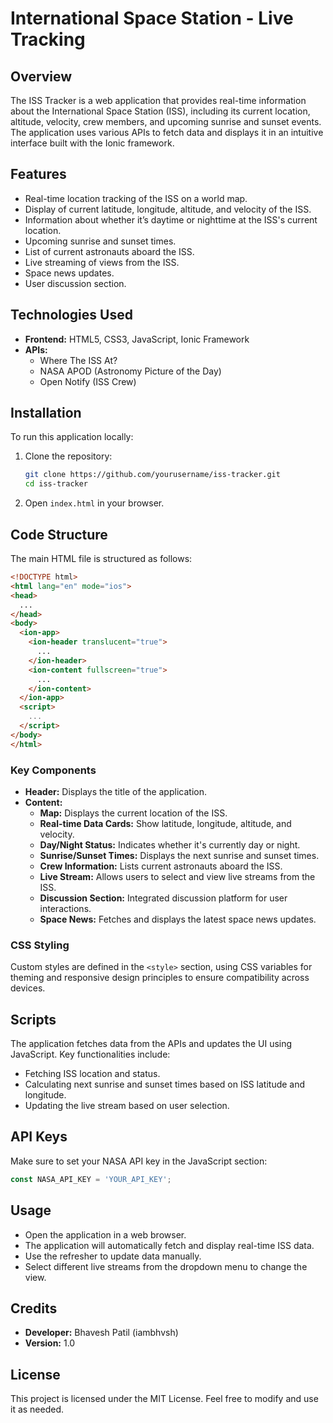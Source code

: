 # International Space Station - Live Tracking

## Overview
The ISS Tracker is a web application that provides real-time information about the International Space Station (ISS), including its current location, altitude, velocity, crew members, and upcoming sunrise and sunset events. The application uses various APIs to fetch data and displays it in an intuitive interface built with the Ionic framework.

## Features
- Real-time location tracking of the ISS on a world map.
- Display of current latitude, longitude, altitude, and velocity of the ISS.
- Information about whether it’s daytime or nighttime at the ISS's current location.
- Upcoming sunrise and sunset times.
- List of current astronauts aboard the ISS.
- Live streaming of views from the ISS.
- Space news updates.
- User discussion section.

## Technologies Used
- **Frontend:** HTML5, CSS3, JavaScript, Ionic Framework
- **APIs:** 
  - Where The ISS At?
  - NASA APOD (Astronomy Picture of the Day)
  - Open Notify (ISS Crew)

## Installation
To run this application locally:
1. Clone the repository:
   ```bash
   git clone https://github.com/yourusername/iss-tracker.git
   cd iss-tracker
   ```
2. Open `index.html` in your browser.

## Code Structure
The main HTML file is structured as follows:

```html
<!DOCTYPE html>
<html lang="en" mode="ios">
<head>
  ...
</head>
<body>
  <ion-app>
    <ion-header translucent="true">
      ...
    </ion-header>
    <ion-content fullscreen="true">
      ...
    </ion-content>
  </ion-app>
  <script>
    ...
  </script>
</body>
</html>
```

### Key Components
- **Header:** Displays the title of the application.
- **Content:**
  - **Map:** Displays the current location of the ISS.
  - **Real-time Data Cards:** Show latitude, longitude, altitude, and velocity.
  - **Day/Night Status:** Indicates whether it's currently day or night.
  - **Sunrise/Sunset Times:** Displays the next sunrise and sunset times.
  - **Crew Information:** Lists current astronauts aboard the ISS.
  - **Live Stream:** Allows users to select and view live streams from the ISS.
  - **Discussion Section:** Integrated discussion platform for user interactions.
  - **Space News:** Fetches and displays the latest space news updates.
  
### CSS Styling
Custom styles are defined in the `<style>` section, using CSS variables for theming and responsive design principles to ensure compatibility across devices.

## Scripts
The application fetches data from the APIs and updates the UI using JavaScript. Key functionalities include:
- Fetching ISS location and status.
- Calculating next sunrise and sunset times based on ISS latitude and longitude.
- Updating the live stream based on user selection.

## API Keys
Make sure to set your NASA API key in the JavaScript section:
```javascript
const NASA_API_KEY = 'YOUR_API_KEY';
```

## Usage
- Open the application in a web browser.
- The application will automatically fetch and display real-time ISS data.
- Use the refresher to update data manually.
- Select different live streams from the dropdown menu to change the view.

## Credits
- **Developer:** Bhavesh Patil (iambhvsh)
- **Version:** 1.0

## License
This project is licensed under the MIT License. Feel free to modify and use it as needed.
